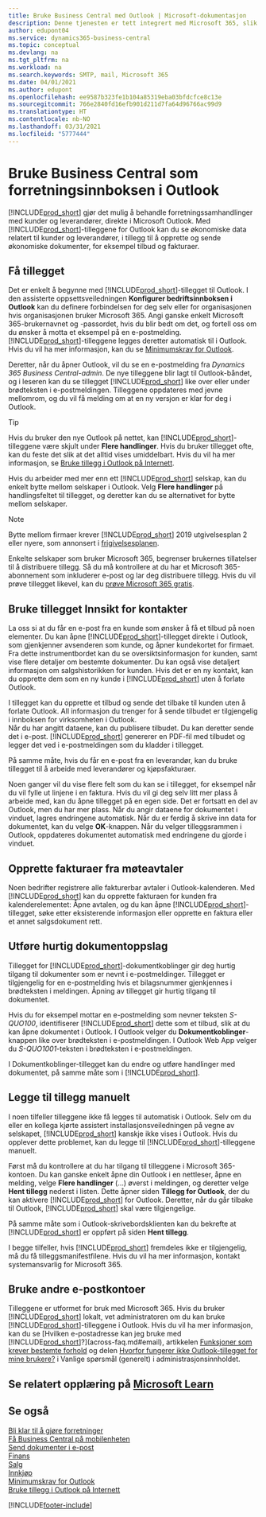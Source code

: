 ```yaml
---
title: Bruke Business Central med Outlook | Microsoft-dokumentasjon
description: Denne tjenesten er tett integrert med Microsoft 365, slik at du kan behandle alle forretningssamhandlinger og e-postmeldinger med kunder og leverandører direkte i Outlook.
author: edupont04
ms.service: dynamics365-business-central
ms.topic: conceptual
ms.devlang: na
ms.tgt_pltfrm: na
ms.workload: na
ms.search.keywords: SMTP, mail, Microsoft 365
ms.date: 04/01/2021
ms.author: edupont
ms.openlocfilehash: ee9587b323fe1b104a85319eba03bfdcfce8c13e
ms.sourcegitcommit: 766e2840fd16efb901d211d7fa64d96766ac99d9
ms.translationtype: HT
ms.contentlocale: nb-NO
ms.lasthandoff: 03/31/2021
ms.locfileid: "5777444"
---
```

# <a name="using-business-central-as-your-business-inbox-in-outlook"></a>Bruke Business Central som forretningsinnboksen i Outlook

[!INCLUDE[prod_short](includes/prod_short.md)] gjør det mulig å behandle forretningssamhandlinger med kunder og leverandører, direkte i Microsoft Outlook. Med [!INCLUDE[prod_short](includes/prod_short.md)]-tilleggene for Outlook kan du se økonomiske data relatert til kunder og leverandører, i tillegg til å opprette og sende økonomiske dokumenter, for eksempel tilbud og fakturaer.  

## <a name="getting-the-add-in"></a>Få tillegget
Det er enkelt å begynne med [!INCLUDE[prod_short](includes/prod_short.md)]-tillegget til Outlook. I den assisterte oppsettsveiledningen **Konfigurer bedriftsinnboksen i Outlook** kan du definere forbindelsen for deg selv eller for organisasjonen hvis organisasjonen bruker Microsoft 365. Angi ganske enkelt Microsoft 365-brukernavnet og -passordet, hvis du blir bedt om det, og fortell oss om du ønsker å motta et eksempel på en e-postmelding. [!INCLUDE[prod_short](includes/prod_short.md)]-tilleggene legges deretter automatisk til i Outlook. Hvis du vil ha mer informasjon, kan du se [Minimumskrav for Outlook](product-requirements.md#outlook).  

Deretter, når du åpner Outlook, vil du se en e-postmelding fra *Dynamics 365 Business Central-admin*. De nye tilleggene blir lagt til Outlook-båndet, og i leseren kan du se tillegget [!INCLUDE[prod_short](includes/prod_short.md)] like over eller under brødteksten i e-postmeldingen. Tilleggene oppdateres med jevne mellomrom, og du vil få melding om at en ny versjon er klar for deg i Outlook.  

> [!TIP]
> Hvis du bruker den nye Outlook på nettet, kan [!INCLUDE[prod_short](includes/prod_short.md)]-tilleggene være skjult under **Flere handlinger**. Hvis du bruker tillegget ofte, kan du feste det slik at det alltid vises umiddelbart. Hvis du vil ha mer informasjon, se [Bruke tillegg i Outlook på Internett](https://support.office.com/article/using-add-ins-in-outlook-on-the-web-8f2ce816-5df4-44a5-958c-f7f9d6dabdce?ns=OLWAO365B&version=16).  

Hvis du arbeider med mer enn ett [!INCLUDE[prod_short](includes/prod_short.md)] selskap, kan du enkelt bytte mellom selskaper i Outlook. Velg **Flere handlinger** på handlingsfeltet til tillegget, og deretter kan du se alternativet for bytte mellom selskaper.  

<!--TEMP-->
> [!NOTE]
> Bytte mellom firmaer krever [!INCLUDE[prod_short](includes/prod_short.md)] 2019 utgivelsesplan 2 eller nyere, som annonsert i [frigivelsesplanen](/dynamics365-release-plan/2019wave2/dynamics365-business-central/switch-between-companies-business-inbox-outlook).

Enkelte selskaper som bruker Microsoft 365, begrenser brukernes tillatelser til å distribuere tillegg. Så du må kontrollere at du har et Microsoft 365-abonnement som inkluderer e-post og lar deg distribuere tillegg. Hvis du vil prøve tillegget likevel, kan du [prøve Microsoft 365 gratis](https://www.microsoft.com/microsoft-365/try).  

## <a name="using-the-contact-insights-add-in"></a>Bruke tillegget Innsikt for kontakter
La oss si at du får en e-post fra en kunde som ønsker å få et tilbud på noen elementer. Du kan åpne [!INCLUDE[prod_short](includes/prod_short.md)]-tillegget direkte i Outlook, som gjenkjenner avsenderen som kunde, og åpner kundekortet for firmaet. Fra dette instrumentbordet kan du se oversiktsinformasjon for kunden, samt vise flere detaljer om bestemte dokumenter. Du kan også vise detaljert informasjon om salgshistorikken for kunden. Hvis det er en ny kontakt, kan du opprette dem som en ny kunde i [!INCLUDE[prod_short](includes/prod_short.md)] uten å forlate Outlook.  

I tillegget kan du opprette et tilbud og sende det tilbake til kunden uten å forlate Outlook. All informasjon du trenger for å sende tilbudet er tilgjengelig i innboksen for virksomheten i Outlook.  
Når du har angitt dataene, kan du publisere tilbudet. Du kan deretter sende det i e-post. [!INCLUDE[prod_short](includes/prod_short.md)] genererer en PDF-fil med tilbudet og legger det ved i e-postmeldingen som du kladder i tillegget.  

På samme måte, hvis du får en e-post fra en leverandør, kan du bruke tillegget til å arbeide med leverandører og kjøpsfakturaer.  

Noen ganger vil du vise flere felt som du kan se i tillegget, for eksempel når du vil fylle ut linjene i en faktura. Hvis du vil gi deg selv litt mer plass å arbeide med, kan du åpne tillegget på en egen side. Det er fortsatt en del av Outlook, men du har mer plass. Når du angir dataene for dokumentet i vinduet, lagres endringene automatisk. Når du er ferdig å skrive inn data for dokumentet, kan du velge **OK**-knappen. Når du velger tilleggsrammen i Outlook, oppdateres dokumentet automatisk med endringene du gjorde i vinduet.  

## <a name="creating-invoices-from-your-meeting-appointments"></a>Opprette fakturaer fra møteavtaler
Noen bedrifter registrere alle fakturerbar avtaler i Outlook-kalenderen. Med [!INCLUDE[prod_short](includes/prod_short.md)] kan du opprette fakturaen for kunden fra kalenderelementet: Åpne avtalen, og du kan åpne [!INCLUDE[prod_short](includes/prod_short.md)]-tillegget, søke etter eksisterende informasjon eller opprette en faktura eller et annet salgsdokument rett.  

## <a name="doing-quick-document-lookup"></a>Utføre hurtig dokumentoppslag
Tillegget for [!INCLUDE[prod_short](includes/prod_short.md)]-dokumentkoblinger gir deg hurtig tilgang til dokumenter som er nevnt i e-postmeldinger. Tillegget er tilgjengelig for en e-postmelding hvis et bilagsnummer gjenkjennes i brødteksten i meldingen. Åpning av tillegget gir hurtig tilgang til dokumentet.  

Hvis du for eksempel mottar en e-postmelding som nevner teksten *S-QUO100*, identifiserer [!INCLUDE[prod_short](includes/prod_short.md)] dette som et tilbud, slik at du kan åpne dokumentet i Outlook. I Outlook velger du **Dokumentkoblinger**-knappen like over brødteksten i e-postmeldingen. I Outlook Web App velger du *S-QUO1001*-teksten i brødteksten i e-postmeldingen.  

I Dokumentkoblinger-tillegget kan du endre og utføre handlinger med dokumentet, på samme måte som i [!INCLUDE[prod_short](includes/prod_short.md)].

## <a name="adding-the-add-ins-manually"></a>Legge til tillegg manuelt
I noen tilfeller tilleggene ikke få legges til automatisk i Outlook. Selv om du eller en kollega kjørte assistert installasjonsveiledningen på vegne av selskapet, [!INCLUDE[prod_short](includes/prod_short.md)] kanskje ikke vises i Outlook. Hvis du opplever dette problemet, kan du legge til [!INCLUDE[prod_short](includes/prod_short.md)]-tilleggene manuelt.  

Først må du kontrollere at du har tilgang til tilleggene i Microsoft 365-kontoen. Du kan ganske enkelt åpne din Outlook i en nettleser, åpne en melding, velge **Flere handlinger** (...) øverst i meldingen, og deretter velge **Hent tillegg** nederst i listen. Dette åpner siden **Tillegg for Outlook**, der du kan aktivere [!INCLUDE[prod_short](includes/prod_short.md)] for Outlook. Deretter, når du går tilbake til Outlook, [!INCLUDE[prod_short](includes/prod_short.md)] skal være tilgjengelige.  

På samme måte som i Outlook-skrivebordsklienten kan du bekrefte at [!INCLUDE[prod_short](includes/prod_short.md)] er oppført på siden **Hent tillegg**.  

I begge tilfeller, hvis [!INCLUDE[prod_short](includes/prod_short.md)] fremdeles ikke er tilgjengelig, må du få tilleggsmanifestfilene. Hvis du vil ha mer informasjon, kontakt systemansvarlig for Microsoft 365.

## <a name="using-other-email-accounts"></a>Bruke andre e-postkontoer

Tilleggene er utformet for bruk med Microsoft 365. Hvis du bruker [!INCLUDE[prod_short](includes/prod_short.md)] lokalt, vet administratoren om du kan bruke [!INCLUDE[prod_short](includes/prod_short.md)]-tilleggene i Outlook. Hvis du vil ha mer informasjon, kan du se [Hvilken e-postadresse kan jeg bruke med [!INCLUDE[prod_short](includes/prod_short.md)]?](across-faq.md#email), artikkelen [Funksjoner som krever bestemte forhold](/dynamics365/business-central/dev-itpro/features-not-implemented-on-premises#features-that-require-specific-circumstances?toc=/dynamics365/business-central/toc.json) og delen [Hvorfor fungerer ikke Outlook-tillegget for mine brukere?](/dynamics365/business-central/dev-itpro/faq#why-doesnt-the-outlook-add-in-work-for-my-users?toc=/dynamics365/business-central/toc.json) i Vanlige spørsmål (generelt) i administrasjonsinnholdet.  

## <a name="see-related-training-at-microsoft-learn"></a>Se relatert opplæring på [Microsoft Learn](/learn/modules/alternative-interfaces-dynamics-365-business-central/index)

## <a name="see-also"></a>Se også

[Bli klar til å gjøre forretninger](ui-get-ready-business.md)  
[Få Business Central på mobilenheten](install-mobile-app.md)  
[Send dokumenter i e-post](ui-how-send-documents-email.md)  
[Finans](finance.md)  
[Salg](sales-manage-sales.md)  
[Innkjøp](purchasing-manage-purchasing.md)  
[Minimumskrav for Outlook](product-requirements.md#outlook)  
[Bruke tillegg i Outlook på Internett](https://support.office.com/article/Using-Add-ins-in-Outlook-on-the-web-8f2ce816-5df4-44a5-958c-f7f9d6dabdce?appver=OWB150)  


[!INCLUDE[footer-include](includes/footer-banner.md)]